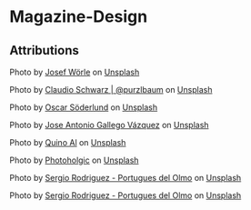 # Magazine-Design

## Attributions

Photo by <a href="https://unsplash.com/@avindr?utm_source=unsplash&utm_medium=referral&utm_content=creditCopyText">Josef Wörle</a> on <a href="/s/photos/running?utm_source=unsplash&utm_medium=referral&utm_content=creditCopyText">Unsplash</a>
  
Photo by <a href="https://unsplash.com/@purzlbaum?utm_source=unsplash&utm_medium=referral&utm_content=creditCopyText">Claudio Schwarz | @purzlbaum</a> on <a href="/s/photos/running?utm_source=unsplash&utm_medium=referral&utm_content=creditCopyText">Unsplash</a>
  

Photo by <a href="https://unsplash.com/@messisorder?utm_source=unsplash&utm_medium=referral&utm_content=creditCopyText">Oscar  Söderlund</a> on <a href="/?utm_source=unsplash&utm_medium=referral&utm_content=creditCopyText">Unsplash</a>

Photo by <a href="https://unsplash.com/@joseantoniogall?utm_source=unsplash&utm_medium=referral&utm_content=creditCopyText">Jose Antonio Gallego Vázquez</a> on <a href="/?utm_source=unsplash&utm_medium=referral&utm_content=creditCopyText">Unsplash</a>

Photo by <a href="https://unsplash.com/@quinoal?utm_source=unsplash&utm_medium=referral&utm_content=creditCopyText">Quino Al</a> on <a href="/?utm_source=unsplash&utm_medium=referral&utm_content=creditCopyText">Unsplash</a>
  
Photo by <a href="https://unsplash.com/@photoholgic?utm_source=unsplash&utm_medium=referral&utm_content=creditCopyText">Photoholgic</a> on <a href="/?utm_source=unsplash&utm_medium=referral&utm_content=creditCopyText">Unsplash</a>
  
Photo by <a href="https://unsplash.com/@srpo?utm_source=unsplash&utm_medium=referral&utm_content=creditCopyText">Sergio Rodriguez - Portugues del Olmo</a> on <a href="/?utm_source=unsplash&utm_medium=referral&utm_content=creditCopyText">Unsplash</a>
  
Photo by <a href="https://unsplash.com/@srpo?utm_source=unsplash&utm_medium=referral&utm_content=creditCopyText">Sergio Rodriguez - Portugues del Olmo</a> on <a href="/?utm_source=unsplash&utm_medium=referral&utm_content=creditCopyText">Unsplash</a>
  